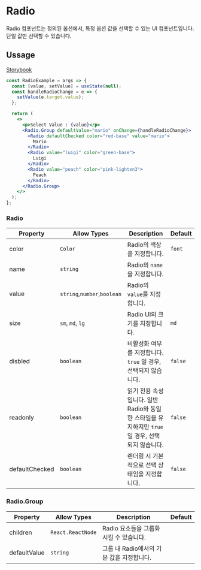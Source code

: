 # Radio

Radio 컴포넌트는 정의된 옵션에서, 특정 옵션 값을 선택할 수 있는 UI 컴포넌트입니다. 단일 값만 선택할 수 있습니다.

## Ussage

[Storybook](https://designsystemlab.github.io/design-system/?path=/docs/forms-radio--basic)

```jsx
const RadioExample = args => {
  const [value, setValue] = useState(null);
  const handleRadioChange = e => {
    setValue(e.target.value);
  };

  return (
    <>
      <p>Select Value : {value}</p>
      <Radio.Group defaultValue="mario" onChange={handleRadioChange}>
        <Radio defaultChecked color="red-base" value="mario">
          Mario
        </Radio>
        <Radio value="luigi" color="green-base">
          Luigi
        </Radio>
        <Radio value="peach" color="pink-lighten3">
          Peach
        </Radio>
      </Radio.Group>
    </>
  );
};
```

### Radio

| Property       | Allow Types                 | Description                                                                                       | Default |
| -------------- | --------------------------- | ------------------------------------------------------------------------------------------------- | ------- |
| color          | `Color`                     | Radio의 색상을 지정합니다.                                                                        | `font`  |
| name           | `string`                    | Radio의 `name`을 지정합니다.                                                                      |         |
| value          | `string`,`number`,`boolean` | Radio의 `value`를 지정합니다.                                                                     |         |
| size           | `sm`, `md`, `lg`            | Radio UI의 크기를 지정합니다.                                                                     | `md`    |
| disbled        | `boolean`                   | 비활성화 여부를 지정합니다. `true` 일 경우, 선택되지 않습니다.                                    | `false` |
| readonly       | `boolean`                   | 읽기 전용 속성 입니다. 일반 Radio와 동일한 스타일을 유지하지만 `true` 일 경우, 선택되지 않습니다. | `false` |
| defaultChecked | `boolean`                   | 렌더링 시 기본적으로 선택 상태임을 지정합니다.                                                    | `false` |

### Radio.Group

| Property     | Allow Types       | Description                               | Default |
| ------------ | ----------------- | ----------------------------------------- | ------- |
| children     | `React.ReactNode` | Radio 요소들을 그룹화시킬 수 있습니다.    |         |
| defaultValue | `string`          | 그룹 내 Radio에서의 기본 값을 지정합니다. |         |
